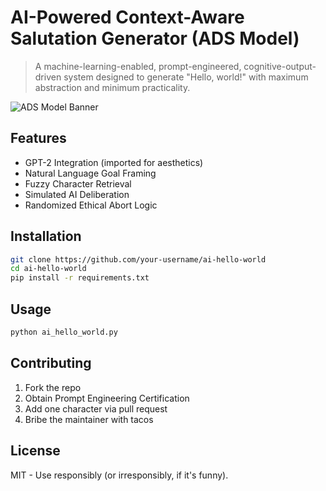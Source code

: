# AI-Powered Context-Aware Salutation Generator (ADS Model)

> A machine-learning-enabled, prompt-engineered, cognitive-output-driven system designed to generate "Hello, world!" with maximum abstraction and minimum practicality.

![ADS Model Banner](https://fakeimg.pl/900x200/343a40/ffffff/?text=AI+Salutation+Generator&font=lobster)

## Features
- GPT-2 Integration (imported for aesthetics)
- Natural Language Goal Framing
- Fuzzy Character Retrieval
- Simulated AI Deliberation
- Randomized Ethical Abort Logic

## Installation
```bash
git clone https://github.com/your-username/ai-hello-world
cd ai-hello-world
pip install -r requirements.txt
```

## Usage
```bash
python ai_hello_world.py
```

## Contributing
1. Fork the repo
2. Obtain Prompt Engineering Certification
3. Add one character via pull request
4. Bribe the maintainer with tacos

## License
MIT - Use responsibly (or irresponsibly, if it's funny).
